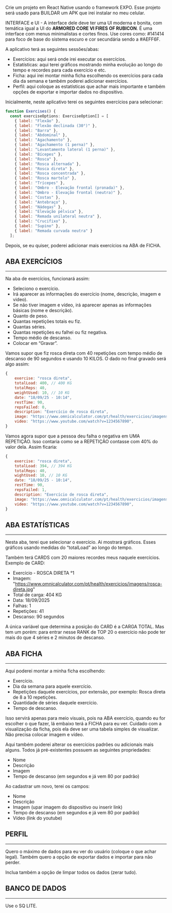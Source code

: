 Crie um projeto em React Native usando o framework EXPO. Esse projeto será usado para BUILDAR um APK que irei instalar no meu celular.

INTERFACE e UI - A interface dele deve ter uma UI moderna e bonita, com temática igual a UI do **ARMORED CORE VI FIRES OF RUBICON**. É uma interface com menus minimalistas e cortes finos. Use cores como: #141414 para foco de base do sistema escuro e cor secundária sendo a #AEFF6F.

A aplicativo terá as seguintes sessões/abas:

- Exercícios: aqui será onde irei executar os exercícios.
- Estatísticas: aqui terei gráficos mostrando minha evolução ao longo do tempo e recordes para cada exercício e etc.
- Ficha: aqui irei montar minha ficha escolhendo os exercícios para cada dia da semana e também poderei adicionar exercícios.
- Perfil: aqui coloque as estatísticas que achar mais importante e também opções de exportar e importar dados no dispositivo.

Inicialmente, neste aplicativo terei os seguintes exercícios para selecionar:

```jsx
function Exercises() {
  const exerciseOptions: ExerciseOption[] = [
    { label: "Flexão" },
    { label: "Flexão declinada (30°)" },
    { label: "Barra" },
    { label: "Abdominal" },
    { label: "Agachamento" },
    { label: "Agachamento (1 perna)" },
    { label: "Levantamento lateral (1 perna)" },
    { label: "Bícepes" },
    { label: "Rosca" },
    { label: "Rosca alternada" },
    { label: "Rosca direta" },
    { label: "Rosca concentrada" },
    { label: "Rosca martelo" },
    { label: "Trícepes" },
    { label: "Ombro - Elevação frontal (pronada)" },
    { label: "Ombro - Elevação frontal (neutra)" },
    { label: "Costas" },
    { label: "Antebraço" },
    { label: "Nádegas" },
    { label: "Elevação pélvica" },
    { label: "Remada unilateral neutra" },
    { label: "Crucifixo" },
    { label: "Supino" },
    { label: "Remada curvada neutra" }
  ];
```

Depois, se eu quiser, poderei adicionar mais exercícios na ABA de FICHA.

## ABA EXERCÍCIOS

---

Na aba de exercícios, funcionará assim: 

- Seleciono o exercício.
- Irá aparecer as informações do exercício (nome, descrição, imagem e video).
- Se não tiver imagem e vídeo, irá aparecer apenas as informações básicas (nome e descrição).
- Quanto de peso.
- Quantas repetições totais eu fiz.
- Quantas séries.
- Quantas repetições eu falhei ou fiz negativa.
- Tempo médio de descanso.
- Colocar em “Gravar”.

Vamos supor que fiz rosca direta com 40 repetições com tempo médio de descanso de 90 segundos e usando 10 KILOS. O dado no final gravado será algo assim:

```jsx
{
	exercise: "rosca direta",
	totalLoad: 400, // 400 KG
	totalReps: 40, 
	weightUsed: 10, // 10 KG
	date: "18/09/25 - 10:14",
	restTime: 90,
	repsFailed: 0,
    description: "Exercício de rosca direta",
    image: "https://www.omnicalculator.com/pt/health/exercicios/imagens/rosca-direta.jpg",
    video: "https://www.youtube.com/watch?v=1234567890",
}
```

Vamos agora supor que a pessoa deu falha o negativa em UMA REPETIÇÃO. Isso contaria como se a REPETIÇÃO contasse com 40% do valor dela. Assim ficaria:

```jsx
{
	exercise: "rosca direta",
	totalLoad: 394, // 394 KG
	totalReps: 40, 
	wightUsed: 10, // 10 KG
	date: "18/09/25 - 10:14",
	restTime: 90,
	repsFailed: 1,
    description: "Exercício de rosca direta",
    image: "https://www.omnicalculator.com/pt/health/exercicios/imagens/rosca-direta.jpg",
    video: "https://www.youtube.com/watch?v=1234567890",
}
```

## ABA ESTATÍSTICAS

---

Nesta aba, terei que selecionar o exercício. Ai mostrará gráficos. Esses gráficos usando medidas do “totalLoad” ao longo do tempo. 

Também terá CARDS com 20 maiores recordes meus naquele exercícios. Exemplo de CARD:

- Exercício - ROSCA DIRETA °1
- Imagem: "https://www.omnicalculator.com/pt/health/exercicios/imagens/rosca-direta.jpg"
- Total de carga: 404 KG
- Data: 18/09/2025
- Falhas: 1
- Repetições: 41
- Descanso: 90 segundos

A única variável que determina a posição do CARD é a CARGA TOTAL. Mas tem um porém: para entrar nesse RANK de TOP 20 o exercício não pode ter mais do que 4 séries e 2 minutos de descanso.

## ABA FICHA

---

Aqui poderei montar a minha ficha escolhendo:

- Exercício.
- Dia da semana para aquele exercício.
- Repetições daquele exercícios, por extensão, por exemplo: Rosca direta de 8 a 10 repetições.
- Quantidade de séries daquele exercício.
- Tempo de descanso.

Isso servirá apenas para meio visuais, pois na ABA exercício, quando eu for escolher o que fazer, lá embaixo terá a FICHA para eu ver. Cuidado com a visualização da ficha, pois ela deve ser uma tabela simples de visualizar. Não precisa colocar imagem e vídeo.

Aqui também poderei alterar os exercícios padrões ou adicionais mais alguns. Todos já pré-existentes possuem as seguintes propriedades:

- Nome
- Descrição
- Imagem
- Tempo de descanso (em segundos e já vem 80 por padrão)

Ao cadastrar um novo, terei os campos:
- Nome
- Descrição
- Imagem (upar imagem do dispositivo ou inserir link)
- Tempo de descanso (em segundos e já vem 80 por padrão)
- Vídeo (link do youtube)


## PERFIL

---

Quero o máximo de dados para eu ver do usuário (coloque o que achar legal). Também quero a opção de exportar dados e importar para não perder.

Inclua também a opção de limpar todos os dados (zerar tudo).


## BANCO DE DADOS

---

Use o SQ LITE.